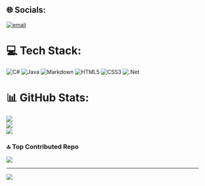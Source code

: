 
## 🌐 Socials:
[![email](https://img.shields.io/badge/Email-D14836?logo=gmail&logoColor=white)](mailto:woqqa047@gmail.com) 

# 💻 Tech Stack:
![C#](https://img.shields.io/badge/c%23-%23239120.svg?style=for-the-badge&logo=csharp&logoColor=white) ![Java](https://img.shields.io/badge/java-%23ED8B00.svg?style=for-the-badge&logo=openjdk&logoColor=white) ![Markdown](https://img.shields.io/badge/markdown-%23000000.svg?style=for-the-badge&logo=markdown&logoColor=white) ![HTML5](https://img.shields.io/badge/html5-%23E34F26.svg?style=for-the-badge&logo=html5&logoColor=white) ![CSS3](https://img.shields.io/badge/css3-%231572B6.svg?style=for-the-badge&logo=css3&logoColor=white) ![.Net](https://img.shields.io/badge/.NET-5C2D91?style=for-the-badge&logo=.net&logoColor=white)
# 📊 GitHub Stats:
![](https://github-readme-stats.vercel.app/api?username=waqqer&theme=radical&hide_border=false&include_all_commits=false&count_private=false)<br/>
![](https://nirzak-streak-stats.vercel.app/?user=waqqer&theme=radical&hide_border=false)<br/>
![](https://github-readme-stats.vercel.app/api/top-langs/?username=waqqer&theme=radical&hide_border=false&include_all_commits=false&count_private=false&layout=compact)

### 🔝 Top Contributed Repo
![](https://github-contributor-stats.vercel.app/api?username=waqqer&limit=5&theme=radical&combine_all_yearly_contributions=true)

---
[![](https://visitcount.itsvg.in/api?id=waqqer&icon=0&color=0)](https://visitcount.itsvg.in)